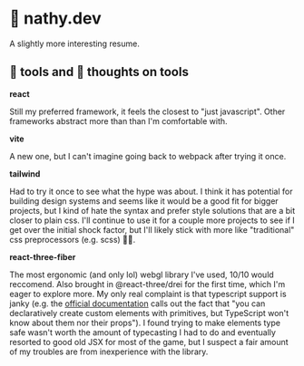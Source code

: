 # 👋 nathy.dev

A slightly more interesting resume.

## 🔧 tools and 🧠 thoughts on tools

**react**

Still my preferred framework, it feels the closest to "just javascript". Other frameworks abstract more than than I'm comfortable with.

**vite**

A new one, but I can't imagine going back to webpack after trying it once.

**tailwind**

Had to try it once to see what the hype was about. I think it has potential for building design systems and seems like it would be a good fit for bigger projects, but I kind of hate the syntax and prefer style solutions that are a bit closer to plain css. I'll continue to use it for a couple more projects to see if I get over the initial shock factor, but I'll likely stick with more like "traditional" css preprocessors (e.g. scss) 🤷‍♂️.

**react-three-fiber**

The most ergonomic (and only lol) webgl library I've used, 10/10 would reccomend. Also brought in @react-three/drei for the first time, which I'm eager to explore more. My only real complaint is that typescript support is janky (e.g. the [official documentation](https://docs.pmnd.rs/react-three-fiber/tutorials/typescript) calls out the fact that "you can declaratively create custom elements with primitives, but TypeScript won't know about them nor their props"). I found trying to make elements type safe wasn't worth the amount of typecasting I had to do and eventually resorted to good old JSX for most of the game, but I suspect a fair amount of my troubles are from inexperience with the library.
